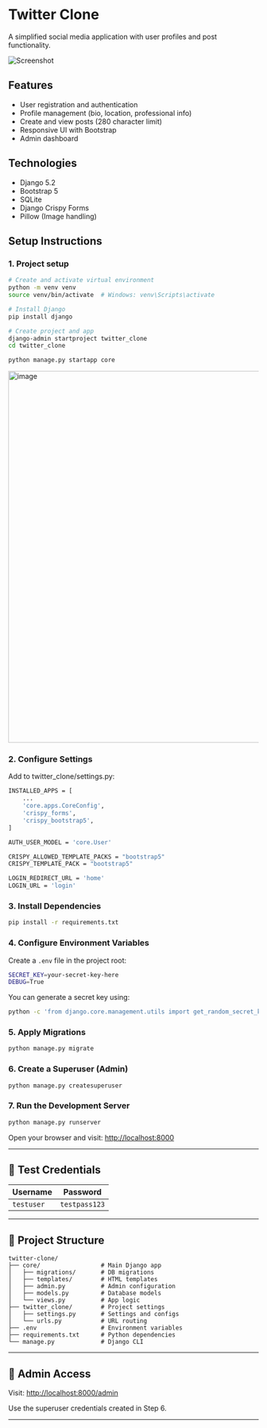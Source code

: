 # Twitter Clone

A simplified social media application with user profiles and post functionality.

![Screenshot](screenshot.png) <!-- Add actual screenshot later -->

## Features

- User registration and authentication
- Profile management (bio, location, professional info)
- Create and view posts (280 character limit)
- Responsive UI with Bootstrap
- Admin dashboard

## Technologies

- Django 5.2
- Bootstrap 5
- SQLite
- Django Crispy Forms
- Pillow (Image handling)

## Setup Instructions

### 1. Project setup 
```bash
# Create and activate virtual environment
python -m venv venv
source venv/bin/activate  # Windows: venv\Scripts\activate
````
```bash
# Install Django
pip install django

# Create project and app
django-admin startproject twitter_clone
cd twitter_clone
````
```bash
python manage.py startapp core
````
<img width="749" alt="image" src="https://github.com/user-attachments/assets/f1729948-9e72-4fb6-b385-e1cd0b462492" />


### 2. Configure Settings
Add to twitter_clone/settings.py:

```bash
INSTALLED_APPS = [
    ...
    'core.apps.CoreConfig',
    'crispy_forms',
    'crispy_bootstrap5',
]

AUTH_USER_MODEL = 'core.User'

CRISPY_ALLOWED_TEMPLATE_PACKS = "bootstrap5"
CRISPY_TEMPLATE_PACK = "bootstrap5"

LOGIN_REDIRECT_URL = 'home'
LOGIN_URL = 'login'
```

### 3. Install Dependencies

```bash
pip install -r requirements.txt
```

### 4. Configure Environment Variables

Create a `.env` file in the project root:

```bash
SECRET_KEY=your-secret-key-here
DEBUG=True
```

You can generate a secret key using:

```bash
python -c 'from django.core.management.utils import get_random_secret_key; print(get_random_secret_key())'
```

### 5. Apply Migrations

```bash
python manage.py migrate
```

### 6. Create a Superuser (Admin)

```bash
python manage.py createsuperuser
```

### 7. Run the Development Server

```bash
python manage.py runserver
```

Open your browser and visit: [http://localhost:8000](http://localhost:8000)

---

## 🔐 Test Credentials

| Username   | Password      |
| ---------- | ------------- |
| `testuser` | `testpass123` |

---

## 📁 Project Structure

```
twitter-clone/
├── core/                 # Main Django app
│   ├── migrations/       # DB migrations
│   ├── templates/        # HTML templates
│   ├── admin.py          # Admin configuration
│   ├── models.py         # Database models
│   └── views.py          # App logic
├── twitter_clone/        # Project settings
│   ├── settings.py       # Settings and configs
│   └── urls.py           # URL routing
├── .env                  # Environment variables
├── requirements.txt      # Python dependencies
└── manage.py             # Django CLI
```

---

## 🔑 Admin Access

Visit: [http://localhost:8000/admin](http://localhost:8000/admin)

Use the superuser credentials created in Step 6.

---
